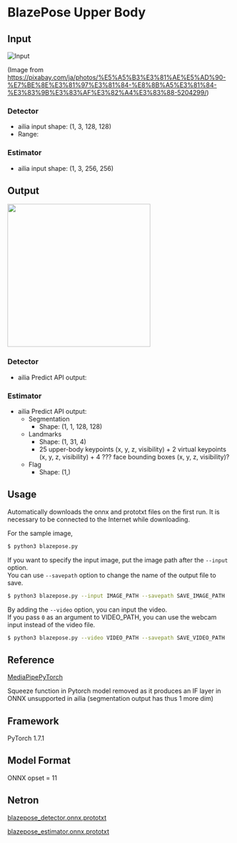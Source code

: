 # BlazePose Upper Body

## Input

![Input](girl-5204299_640.jpg)

(Image from https://pixabay.com/ja/photos/%E5%A5%B3%E3%81%AE%E5%AD%90-%E7%BE%8E%E3%81%97%E3%81%84-%E8%8B%A5%E3%81%84-%E3%83%9B%E3%83%AF%E3%82%A4%E3%83%88-5204299/)

### Detector

- ailia input shape: (1, 3, 128, 128)  
- Range:

### Estimator

- ailia input shape: (1, 3, 256, 256)

## Output

<img src="output.png" width="320px">

### Detector

- ailia Predict API output:

### Estimator
- ailia Predict API output:
  - Segmentation
    - Shape: (1, 1, 128, 128)
  - Landmarks
    - Shape: (1, 31, 4)
    - 25 upper-body keypoints (x, y, z, visibility) + 2 virtual keypoints (x, y, z, visibility) + 4 ??? face bounding boxes (x, y, z, visibility)?
  - Flag
    - Shape: (1,)
## Usage
Automatically downloads the onnx and prototxt files on the first run.
It is necessary to be connected to the Internet while downloading.

For the sample image,
``` bash
$ python3 blazepose.py 
```

If you want to specify the input image, put the image path after the `--input` option.  
You can use `--savepath` option to change the name of the output file to save.
```bash
$ python3 blazepose.py --input IMAGE_PATH --savepath SAVE_IMAGE_PATH
```

By adding the `--video` option, you can input the video.   
If you pass `0` as an argument to VIDEO_PATH, you can use the webcam input instead of the video file.
```bash
$ python3 blazepose.py --video VIDEO_PATH --savepath SAVE_VIDEO_PATH
```

## Reference

[MediaPipePyTorch](https://github.com/zmurez/MediaPipePyTorch)

Squeeze function in Pytorch model removed as it produces an IF layer in ONNX unsupported in ailia (segmentation output has thus 1 more dim)

## Framework

PyTorch 1.7.1


## Model Format

ONNX opset = 11

## Netron

[blazepose_detector.onnx.prototxt](https://netron.app/?url=https://storage.googleapis.com/ailia-models/blazepose/blazepose_detector.onnx.prototxt)

[blazepose_estimator.onnx.prototxt](https://netron.app/?url=https://storage.googleapis.com/ailia-models/blazepose/blazepose_estimator.onnx.prototxt)
